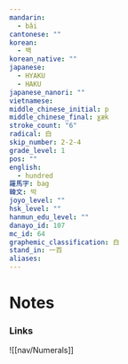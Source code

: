 ```yaml
---
mandarin:
  - bǎi
cantonese: ""
korean:
  - 백
korean_native: ""
japanese:
  - HYAKU
  - HAKU
japanese_nanori: ""
vietnamese:
middle_chinese_initial: p
middle_chinese_final: ɣæk
stroke_count: "6"
radical: 白
skip_number: 2-2-4
grade_level: 1
pos: ""
english:
  - hundred
羅馬字: bag
韓文: 박
joyo_level: ""
hsk_level: ""
hanmun_edu_level: ""
danayo_id: 107
mc_id: 64
graphemic_classification: 白
stand_in: 一百
aliases:
---
```


# Notes
### Links
![[nav/Numerals]]
